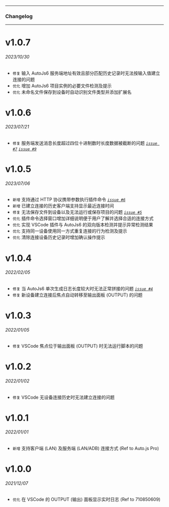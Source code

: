 ******

### Changelog

******

# v1.0.7

###### 2023/10/30

* `修复` 输入 AutoJs6 服务端地址有效且部分匹配历史记录时无法按输入值建立连接的问题
* `优化` 增加 AutoJs6 项目实例的必要文件检测及提示
* `优化` 未命名文件保存到设备时自动识别文件类型并添加扩展名

# v1.0.6

###### 2023/07/21

* `修复` 服务端发送消息长度超过四位十进制数时长度数据被截断的问题 _[`issue #7`](http://vscext-project.autojs6.com/issues/7)_ _[`issue #9`](http://vscext-project.autojs6.com/issues/9)_

# v1.0.5

###### 2023/07/06

* `新增` 支持通过 HTTP 协议携带参数执行插件命令 _[`issue #6`](http://vscext-project.autojs6.com/issues/6)_
* `新增` 已建立连接的历史客户端支持显示最近连接时间
* `修复` 无法保存文件到设备以及无法运行或保存项目的问题 _[`issue #5`](http://vscext-project.autojs6.com/issues/5)_
* `优化` 插件命令选择窗口增加详细说明便于用户了解并选择合适的连接方式
* `优化` 实现 VSCode 插件与 AutoJs6 的双向版本检测并提示异常检测结果
* `优化` 支持同一设备使用同一方式重复连接的行为检测及提示
* `优化` 清除连接设备历史记录时增加确认操作提示

# v1.0.4

###### 2022/02/05

* `修复` 当 AutoJs6 单次生成日志长度较大时无法正常拼接的问题  _[`issue #4`](http://vscext-project.autojs6.com/issues/4)_
* `修复` 新设备建立连接后焦点自动转移至输出面板 (OUTPUT) 的问题

# v1.0.3

###### 2022/01/05

* `修复` VSCode 焦点位于输出面板 (OUTPUT) 时无法运行脚本的问题

# v1.0.2

###### 2022/01/02

* `修复` VSCode 无设备连接历史时无法建立连接的问题

# v1.0.1

###### 2022/01/01

* `新增` 支持客户端 (LAN) 及服务端 (LAN/ADB) 连接方式 (Ref to Auto.js Pro)

# v1.0.0

###### 2021/12/07

* `优化` 在 VSCode 的 OUTPUT (输出) 面板显示实时日志 (Ref to 710850609)